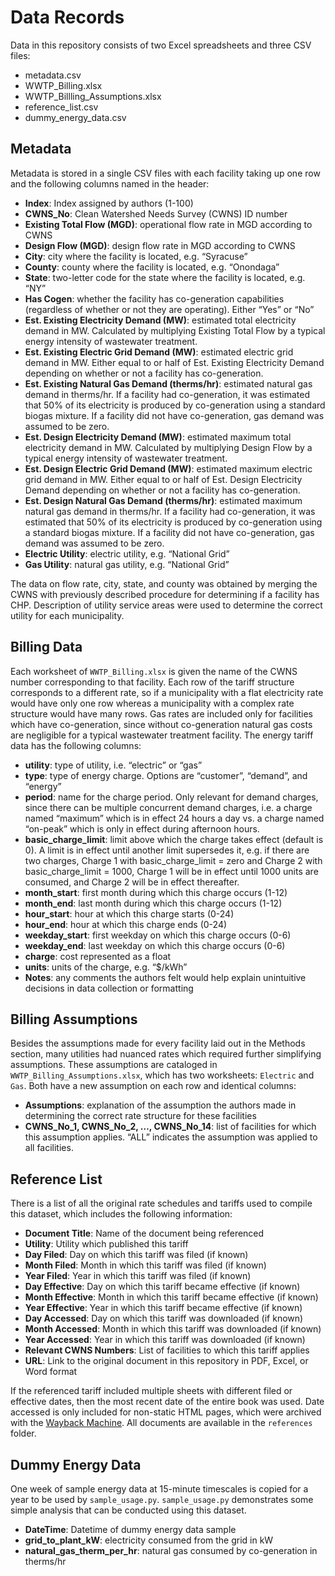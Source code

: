 # Data Records
Data in this repository consists of two Excel spreadsheets and three CSV files:
- metadata.csv
-	WWTP_Billing.xlsx
-	WWTP_Billling_Assumptions.xlsx
- reference_list.csv
- dummy_energy_data.csv

## Metadata
Metadata is stored in a single CSV files with each facility taking up one row and the following columns named in the header:
-	**Index**: Index assigned by authors (1-100)
-	**CWNS_No**: Clean Watershed Needs Survey (CWNS) ID number
-	**Existing Total Flow (MGD)**: operational flow rate in MGD according to CWNS
-	**Design Flow (MGD)**: design flow rate in MGD according to CWNS
-	**City**: city where the facility is located, e.g. “Syracuse”
-	**County**: county where the facility is located, e.g. “Onondaga”
-	**State**: two-letter code for the state where the facility is located, e.g. “NY”
-	**Has Cogen**: whether the facility has co-generation capabilities (regardless of whether or not they are operating). Either “Yes” or “No”
-	**Est. Existing Electricity Demand (MW)**: estimated total electricity demand in MW. Calculated by multiplying Existing Total Flow by a typical energy intensity of wastewater treatment.
-	**Est. Existing Electric Grid Demand (MW)**: estimated electric grid demand in MW. Either equal to or half of Est. Existing Electricity Demand depending on whether or not a facility has co-generation.
-	**Est. Existing Natural Gas Demand (therms/hr)**: estimated natural gas demand in therms/hr. If a facility had co-generation, it was estimated that 50% of its electricity is produced by co-generation using a standard biogas mixture. If a facility did not have co-generation, gas demand was assumed to be zero.
-	**Est. Design Electricity Demand (MW)**: estimated maximum total electricity demand in MW. Calculated by multiplying Design Flow by a typical energy intensity of wastewater treatment.
-	**Est. Design Electric Grid Demand (MW)**: estimated maximum electric grid demand in MW. Either equal to or half of Est. Design Electricity Demand depending on whether or not a facility has co-generation.
-	**Est. Design Natural Gas Demand (therms/hr)**: estimated maximum natural gas demand in therms/hr. If a facility had co-generation, it was estimated that 50% of its electricity is produced by co-generation using a standard biogas mixture. If a facility did not have co-generation, gas demand was assumed to be zero.
-	**Electric Utility**: electric utility, e.g. “National Grid”
-	**Gas Utility**: natural gas utility, e.g. “National Grid”

The data on flow rate, city, state, and county was obtained by merging the CWNS with previously described procedure for determining if a facility has CHP. Description of utility service areas were used to determine the correct utility for each municipality.

## Billing Data
Each worksheet of `WWTP_Billing.xlsx` is given the name of the CWNS number corresponding to that facility. Each row of the tariff structure corresponds to a different rate, so if a municipality with a flat electricity rate would have only one row whereas a municipality with a complex rate structure would have many rows. Gas rates are included only for facilities which have co-generation, since without co-generation natural gas costs are negligible for a typical wastewater treatment facility. The energy tariff data has the following columns:
-	**utility**: type of utility, i.e. “electric” or “gas”
-	**type**: type of energy charge. Options are “customer”, “demand”, and “energy”
-	**period**: name for the charge period. Only relevant for demand charges, since there can be multiple concurrent demand charges, i.e. a charge named “maximum” which is in effect 24 hours a day vs. a charge named “on-peak” which is only in effect during afternoon hours.
-	**basic_charge_limit**: limit above which the charge takes effect (default is 0). A limit is in effect until another limit supersedes it, e.g. if there are two charges, Charge 1 with basic_charge_limit = zero and Charge 2 with basic_charge_limit = 1000, Charge 1 will be in effect until 1000 units are consumed, and Charge 2 will be in effect thereafter.
-	**month_start**: first month during which this charge occurs (1-12)
- **month_end**: last month during which this charge occurs (1-12)
-	**hour_start**: hour at which this charge starts (0-24)
-	**hour_end**: hour at which this charge ends (0-24)
-	**weekday_start**: first weekday on which this charge occurs (0-6)
-	**weekday_end**: last weekday on which this charge occurs (0-6)
-	**charge**: cost represented as a float
-	**units**: units of the charge, e.g. “$/kWh”
-	**Notes**: any comments the authors felt would help explain unintuitive decisions in data collection or formatting

## Billing Assumptions
Besides the assumptions made for every facility laid out in the Methods section, many utilities had nuanced rates which required further simplifying assumptions. These assumptions are cataloged in `WWTP_Billing_Assumptions.xlsx`, which has two worksheets: `Electric` and `Gas`. Both have a new assumption on each row and identical columns:
-	**Assumptions**: explanation of the assumption the authors made in determining the correct rate structure for these facilities
-	**CWNS_No_1, CWNS_No_2, …, CWNS_No_14**: list of facilities for which this assumption applies. “ALL” indicates the assumption was applied to all facilities.

## Reference List
There is a list of all the original rate schedules and tariffs used to compile this dataset, which includes the following information:
- **Document Title**: Name of the document being referenced
- **Utility**: Utility which published this tariff
- **Day Filed**: Day on which this tariff was filed (if known)
- **Month Filed**: Month in which this tariff was filed (if known)
- **Year Filed**: Year in which this tariff was filed (if known)
- **Day Effective**: Day on which this tariff became effective (if known)
- **Month Effective**: Month in which this tariff became effective (if known)
- **Year Effective**: Year in which this tariff became effective (if known)
- **Day Accessed**: Day on which this tariff was downloaded (if known)
- **Month Accessed**: Month in which this tariff was downloaded (if known)
- **Year Accessed**: Year in which this tariff was downloaded (if known)
- **Relevant CWNS Numbers**: List of facilities to which this tariff applies
- **URL**: Link to the original document in this repository in PDF, Excel, or Word format

If the referenced tariff included multiple sheets with different filed or effective dates, then the most recent date of the entire book was used. Date accessed is only included for non-static HTML pages, which were archived with the [Wayback Machine](https://archive.org/web/). All documents are available in the `references` folder.

## Dummy Energy Data
One week of sample energy data at 15-minute timescales is copied for a year to be used by `sample_usage.py`.
`sample_usage.py` demonstrates some simple analysis that can be conducted using this dataset.
-	**DateTime**: Datetime of dummy energy data sample
- **grid_to_plant_kW**: electricity consumed from the grid in kW
- **natural_gas_therm_per_hr**: natural gas consumed by co-generation in therms/hr
